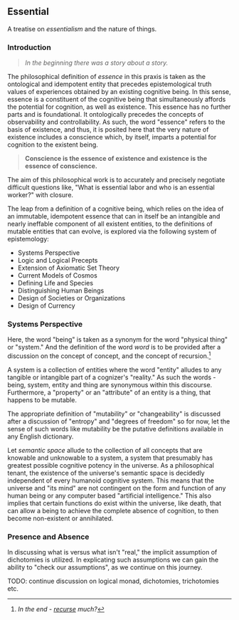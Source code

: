 ## Essential
A treatise on *essentialism* and the nature of things. 

### Introduction
> *In the beginning there was a story about a story.*

The philosophical definition of *essence* in this praxis is taken as the ontological and idempotent entity that precedes epistemological truth values of experiences obtained by an existing cognitive being. In this sense, essence is a constituent of the cognitive being that simultaneously affords the potential for cognition, as well as existence. This essence has no further parts and is foundational. It ontologically precedes the concepts of observability and controllability. As such, the word "essence" refers to the basis of existence, and thus, it is posited here that the very nature of existence includes a conscience which, by itself, imparts a potential for cognition to the existent being. 

> **Conscience is the essence of existence and existence is the essence of conscience.**

The aim of this philosophical work is to accurately and precisely negotiate difficult questions like, "What is essential labor and who is an essential worker?" with closure. 

The leap from a definition of a cognitive being, which relies on the idea of an immutable, idempotent essence that can in itself be an intangible and nearly ineffable component of all existent entities, to the definitions of mutable entities that can evolve, is explored via the following system of epistemology:

  - Systems Perspective
  - Logic and Logical Precepts
  - Extension of Axiomatic Set Theory
  - Current Models of Cosmos
  - Defining Life and Species
  - Distinguishing Human Beings
  - Design of Societies or Organizations
  - Design of Currency

### Systems Perspective
Here, the word "being" is taken as a synonym for the word "physical thing" or "system." And the definition of the word *word* is to be provided after a discussion on the concept of concept, and the concept of recursion.[^1] 

A system is a collection of entities where the word "entity" alludes to any tangible or intangible part of a cognizer's "reality." As such the words - being, system, entity and thing are synonymous within this discourse. Furthermore, a "property" or an "attribute" of an entity is a thing, that happens to be mutable.

The appropriate definition of "mutability" or "changeability" is discussed after a discussion of "entropy" and "degrees of freedom" so for now, let the sense of such words like mutability be the putative definitions available in any English dictionary. 

Let *semantic space* allude to the collection of all concepts that are knowable and unknowable to a system, a system that presumably has greatest possible cognitive potency in the universe. As a philosophical tenant, the existence of the universe's semantic space is decidedly independent of every humanoid cognitive system. This means that the universe and "its mind" are not contingent on the form and function of any human being or any computer based "artificial intelligence." This also implies that certain functions do exist within the universe, like death, that can allow a being to achieve the complete absence of cognition, to then become non-existent or annihilated. 

### Presence and Absence
In discussing what is versus what isn't "real," the implicit assumption of dichotomies is utilized. In explicating such assumptions we can gain the ability to "check our assumptions", as we continue on this journey. 

TODO: continue discussion on logical monad, dichotomies, trichotomies etc. 

[^1]: *In the end - [recurse](https://en.wiktionary.org/wiki/recurse#Verb) much?*